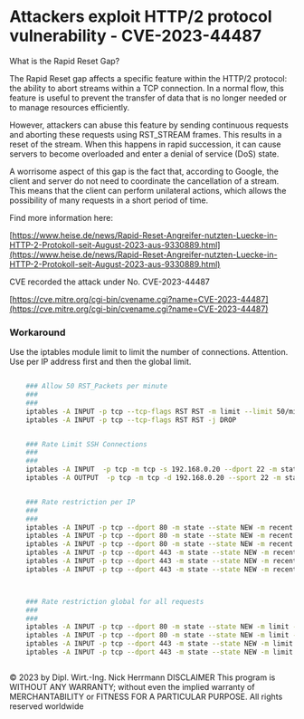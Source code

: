 # Attackers exploit HTTP/2 protocol vulnerability - CVE-2023-44487

What is the Rapid Reset Gap?

The Rapid Reset gap affects a specific feature within the HTTP/2 protocol: the ability to abort streams within a TCP connection. In a normal flow, this feature is useful to prevent the transfer of data that is no longer needed or to manage resources efficiently.

However, attackers can abuse this feature by sending continuous requests and aborting these requests using RST_STREAM frames. This results in a reset of the stream. When this happens in rapid succession, it can cause servers to become overloaded and enter a denial of service (DoS) state.

A worrisome aspect of this gap is the fact that, according to Google, the client and server do not need to coordinate the cancellation of a stream. This means that the client can perform unilateral actions, which allows the possibility of many requests in a short period of time.

Find more information here: 

[https://www.heise.de/news/Rapid-Reset-Angreifer-nutzten-Luecke-in-HTTP-2-Protokoll-seit-August-2023-aus-9330889.html](https://www.heise.de/news/Rapid-Reset-Angreifer-nutzten-Luecke-in-HTTP-2-Protokoll-seit-August-2023-aus-9330889.html)

CVE recorded the attack under No. CVE-2023-44487

[https://cve.mitre.org/cgi-bin/cvename.cgi?name=CVE-2023-44487](https://cve.mitre.org/cgi-bin/cvename.cgi?name=CVE-2023-44487)

### Workaround

Use the iptables module limit to limit the number of connections. Attention. Use per IP address first and then the global limit.

```bash

    ### Allow 50 RST_Packets per minute
    ###
    ###
    iptables -A INPUT -p tcp --tcp-flags RST RST -m limit --limit 50/min -j ACCEPT
    iptables -A INPUT -p tcp --tcp-flags RST RST -j DROP


    ### Rate Limit SSH Connections
    ###
    ###
    iptables -A INPUT  -p tcp -m tcp -s 192.168.0.20 --dport 22 -m state --state NEW,ESTABLISHED -m limit --limit 3/min --limit-burst 5 -j ACCEPT
    iptables -A OUTPUT  -p tcp -m tcp -d 192.168.0.20 --sport 22 -m state --state ESTABLISHED,RELATED -j ACCEPT


    ### Rate restriction per IP
    ###
    ###
    iptables -A INPUT -p tcp --dport 80 -m state --state NEW -m recent --set
    iptables -A INPUT -p tcp --dport 80 -m state --state NEW -m recent --update --seconds 1 --hitcount 50 -j LOG --log-prefix "RateLimit DROP 80: "
    iptables -A INPUT -p tcp --dport 80 -m state --state NEW -m recent --update --seconds 1 --hitcount 50 -j DROP
    iptables -A INPUT -p tcp --dport 443 -m state --state NEW -m recent --set
    iptables -A INPUT -p tcp --dport 443 -m state --state NEW -m recent --update --seconds 1 --hitcount 50 -j LOG --log-prefix "RateLimit DROP 443: "
    iptables -A INPUT -p tcp --dport 443 -m state --state NEW -m recent --update --seconds 1 --hitcount 50 -j DROP



    ### Rate restriction global for all requests
    ###
    ###
    iptables -A INPUT -p tcp --dport 80 -m state --state NEW -m limit --limit 50/sec --limit-burst 100 -j LOG --log-prefix "RateLimit ACCEPT 80: "
    iptables -A INPUT -p tcp --dport 80 -m state --state NEW -m limit --limit 50/sec --limit-burst 100 -j ACCEPT
    iptables -A INPUT -p tcp --dport 443 -m state --state NEW -m limit --limit 50/sec --limit-burst 100 -j LOG --log-prefix "RateLimit ACCEPT 443: "
    iptables -A INPUT -p tcp --dport 443 -m state --state NEW -m limit --limit 50/sec --limit-burst 100 -j ACCEPT



```


© 2023 by Dipl. Wirt.-Ing. Nick Herrmann
DISCLAIMER
This program is WITHOUT ANY WARRANTY; without even the implied warranty of
MERCHANTABILITY or FITNESS FOR A PARTICULAR PURPOSE.
All rights reserved worldwide
